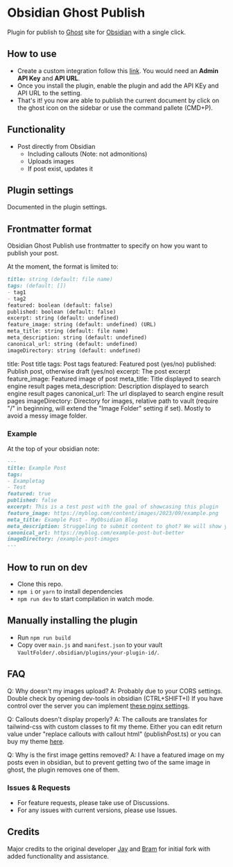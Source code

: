 # Obsidian Ghost Publish

Plugin for publish to [Ghost](https://ghost.org/) site for [Obsidian](https://obsidian.md/) with a single click.

## How to use

- Create a custom integration follow this [link](https://ghost.org/integrations/custom-integrations/). You would need an **Admin API Key** and **API URL**.
- Once you install the plugin, enable the plugin and add the API KEy and API URL to the setting.
- That's it! you now are able to publish the current document by click on the ghost icon on the sidebar or use the command pallete (CMD+P).

## Functionality

- Post directly from Obsidian
    - Including callouts (Note: not admonitions)
    - Uploads images
    - If post exist, updates it

## Plugin settings

Documented in the plugin settings.

## Frontmatter format

Obsidian Ghost Publish use frontmatter to specify on how you want to publish your post.

At the moment, the format is limited to:

```md
title: string (default: file name) 
tags: (default: [])
- tag1
- tag2
featured: boolean (default: false)
published: boolean (default: false)
excerpt: string (default: undefined)
feature_image: string (default: undefined) (URL)
meta_title: string (default: file name)
meta_description: string (default: undefined)
canonical_url: string (default: undefined)
imageDirectory: string (default: undefined)
```
title: Post title
tags: Post tags
featured: Featured post (yes/no)
published: Publish post, otherwise draft (yes/no)
excerpt: The post excerpt
feature_image: Featured image of post
meta_title: Title displayed to search engine result pages
meta_description: Description displayed to search engine result pages
canonical_url: The url displayed to search engine result pages
imageDirectory: Directory for images, relative path to vault (require "/" in beginning, will extend the "Image Folder" setting if set). Mostly to avoid a messy image folder.

### Example
At the top of your obsidian note:
```md
---
title: Example Post
tags:
- Exampletag
- Test
featured: true
published: false
excerpt: This is a test post with the goal of showcasing this plugin
feature_image: https://myblog.com/content/images/2023/09/example.png
meta_title: Example Post - MyObsidian Blog
meta_description: Struggeling to submit content to ghot? We will show you in this article!
canonical_url: https://myblog.com/example-post-but-better
imageDirectory: /example-post-images
---
```

## How to run on dev

- Clone this repo.
- `npm i` or `yarn` to install dependencies
- `npm run dev` to start compilation in watch mode.

## Manually installing the plugin

- Run `npm run build`
- Copy over `main.js` and `manifest.json` to your vault `VaultFolder/.obsidian/plugins/your-plugin-id/`.

## FAQ

Q: Why doesn't my images upload?
A: Probably due to your CORS settings. Double check by opening dev-tools in obsidian (CTRL+SHIFT+I) If you have control over the server you can implement [these nginx settings](https://enable-cors.org/server_nginx.html).

Q: Callouts doesn't display properly?
A: The callouts are translates for tailwind-css with custom classes to fit my theme. Either you can edit return value under	"replace callouts with callout html" (publishPost.ts) or you can buy my theme [here](coming-soon).

Q: Why is the first image gettins removed?
A: I have a featured image on my posts even in obsidian, but to prevent getting two of the same image in ghost, the plugin removes one of them.

### Issues & Requests

- For feature requests, please take use of Discussions.
- For any issues with current versions, please use Issues.

## Credits

Major credits to the original developer [Jay](https://github.com/jaynguyens) and [Bram](https://github.com/bramses) for initial fork with added functionality and assistance.